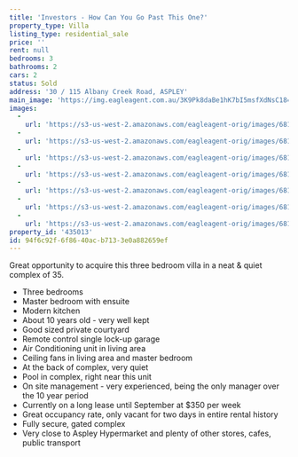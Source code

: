 ```yaml
---
title: 'Investors - How Can You Go Past This One?'
property_type: Villa
listing_type: residential_sale
price: ''
rent: null
bedrooms: 3
bathrooms: 2
cars: 2
status: Sold
address: '30 / 115 Albany Creek Road, ASPLEY'
main_image: 'https://img.eagleagent.com.au/3K9Pk8daBe1hK7bI5msfXdNsC18=/1280x854/smart/https://s3-us-west-2.amazonaws.com/eagleagent-orig/images/6819775/106442160-image-M.jpg'
images:
  -
    url: 'https://s3-us-west-2.amazonaws.com/eagleagent-orig/images/6819781/106442160-image-F.jpg'
  -
    url: 'https://s3-us-west-2.amazonaws.com/eagleagent-orig/images/6819780/106442160-image-E.jpg'
  -
    url: 'https://s3-us-west-2.amazonaws.com/eagleagent-orig/images/6819779/106442160-image-D.jpg'
  -
    url: 'https://s3-us-west-2.amazonaws.com/eagleagent-orig/images/6819778/106442160-image-C.jpg'
  -
    url: 'https://s3-us-west-2.amazonaws.com/eagleagent-orig/images/6819777/106442160-image-B.jpg'
  -
    url: 'https://s3-us-west-2.amazonaws.com/eagleagent-orig/images/6819776/106442160-image-A.jpg'
  -
    url: 'https://s3-us-west-2.amazonaws.com/eagleagent-orig/images/6819775/106442160-image-M.jpg'
property_id: '435013'
id: 94f6c92f-6f86-40ac-b713-3e0a882659ef
---
```

Great opportunity to acquire this three bedroom villa in a neat & quiet complex of 35.

*  Three bedrooms
*  Master bedroom with ensuite
*  Modern kitchen
*  About 10 years old - very well kept
*  Good sized private courtyard
*  Remote control single lock-up garage
*  Air Conditioning unit in living area
*  Ceiling fans in living area and master bedroom
*  At the back of complex, very quiet
*  Pool in complex, right near this unit
*  On site management  - very experienced, being the only manager over the 10 year period
*  Currently on a long lease until September at $350 per week
*  Great occupancy rate, only vacant for two days in entire rental history
*  Fully secure, gated complex
*  Very close to Aspley Hypermarket and plenty of other stores, cafes, public transport